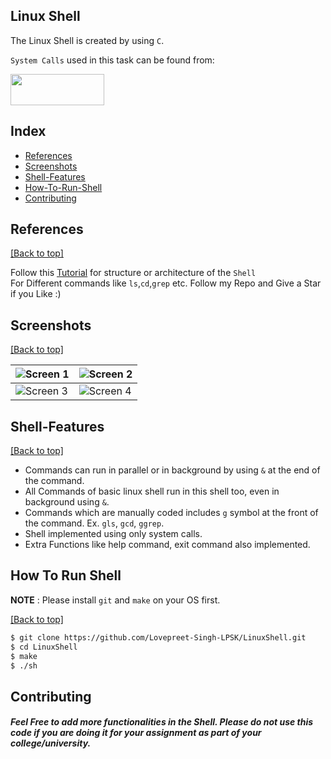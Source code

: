 ## Linux Shell

The Linux Shell is created by using `C`.

`System Calls` used in this task can be found from:

<a href="https://man7.org/linux/man-pages/man2/syscalls.2.html#:~:text=DESCRIPTION%20top,or%20perhaps%20some%20other%20library)."><img src="https://e7.pngegg.com/pngimages/201/564/png-clipart-linux-distribution-operating-systems-unix-like-open-source-software-linux-logo-bird.png" width="150" height="50"/></a>


## Index

- [References](https://github.com/Lovepreet-Singh-LPSK/LinuxShell#references)
- [Screenshots](https://github.com/Lovepreet-Singh-LPSK/LinuxShell#screenshots)
- [Shell-Features](https://github.com/Lovepreet-Singh-LPSK/LinuxShell#shell-features)
- [How-To-Run-Shell](https://github.com/Lovepreet-Singh-LPSK/LinuxShell#how-to-run-shell)
- [Contributing](https://github.com/Lovepreet-Singh-LPSK/LinuxShell#contributing)
## References

[[Back to top]](https://github.com/Lovepreet-Singh-LPSK/LinuxShell#index)

Follow this <a href="https://brennan.io/2015/01/16/write-a-shell-in-c/">Tutorial</a> for structure or architecture of the ``Shell``<br>
For Different commands like `ls`,`cd`,`grep` etc. Follow my Repo and Give a Star if you Like :)

## Screenshots

[[Back to top]](https://github.com/Lovepreet-Singh-LPSK/LinuxShell#index)

| ![Screen 1](https://github.com/Lovepreet-Singh-LPSK/LinuxShell/blob/master/pics/1.png) | ![Screen 2](https://github.com/Lovepreet-Singh-LPSK/LinuxShell/blob/master/pics/2.png) |
|---------------------------------------------|---------------------------------------------|
| ![Screen 3](https://github.com/Lovepreet-Singh-LPSK/LinuxShell/blob/master/pics/3.png) | ![Screen 4](https://github.com/Lovepreet-Singh-LPSK/LinuxShell/blob/master/pics/4.png) |

## Shell-Features

[[Back to top]](https://github.com/Lovepreet-Singh-LPSK/LinuxShell#index)

- Commands can run in parallel or in background by using `&` at the end of the command.
- All Commands of basic linux shell run in this shell too, even in background using `&`.
- Commands which are manually coded includes ``g`` symbol at the front of the command. Ex. `gls`, `gcd`, `ggrep`.
- Shell implemented using only system calls.
- Extra Functions like help command, exit command also implemented.

## How To Run Shell

**NOTE** : Please install `git` and `make` on your OS first. 

[[Back to top]](https://github.com/Lovepreet-Singh-LPSK/LinuxShell#index)

```bash
$ git clone https://github.com/Lovepreet-Singh-LPSK/LinuxShell.git
$ cd LinuxShell
$ make
$ ./sh
```


## Contributing

##### Feel Free to add more functionalities in the Shell. Please do not use this code if you are doing it for your assignment as part of your college/university.